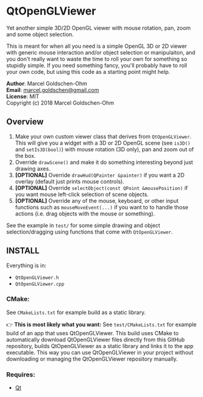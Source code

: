 # QtOpenGLViewer

Yet another simple 3D/2D OpenGL viewer with mouse rotation, pan, zoom and some object selection.

This is meant for when all you need is a simple OpenGL 3D or 2D viewer with generic mouse interaction and/or object selection or manipulaiton, and you don't really want to waste the time to roll your own for something so stupidly simple. If you need something fancy, you'll probably have to roll your own code, but using this code as a starting point might help.

**Author**: Marcel Goldschen-Ohm  
**Email**:  <marcel.goldschen@gmail.com>  
**License**: MIT  
Copyright (c) 2018 Marcel Goldschen-Ohm 

## Overview

1. Make your own custom viewer class that derives from `QtOpenGLViewer`. This will give you a widget with a 3D or 2D OpenGL scene (see `is3D()` and `setIs3D(bool)`) with mouse rotation (3D only), pan and zoom out of the box.
2. Override `drawScene()` and make it do something interesting beyond just drawing axes.
3. **[OPTIONAL]** Override `drawHud(QPainter &painter)` if you want a 2D overlay (default just prints mouse controls).
4. **[OPTIONAL]** Override `selectObject(const QPoint &mousePosition)` if you want mouse left-click selection of scene objects.
5. **[OPTIONAL]** Override any of the mouse, keyboard, or other input functions such as `mouseMoveEvent(...)` if you want to to handle those actions (i.e. drag objects with the mouse or something).

See the example in `test/` for some simple drawing and object selection/dragging using functions that come with `QtOpenGLViewer`.

## INSTALL

Everything is in:

* `QtOpenGLViewer.h`
* `QtOpenGLViewer.cpp`

### CMake:

See `CMakeLists.txt` for example build as a static library.

:point_right: **This is most likely what you want:** See `test/CMakeLists.txt` for example build of an app that uses QtOpenGLViewer. This build uses CMake to automatically download QtOpenGLViewer files directly from this GitHub repository, builds QtOpenGLViewer as a static library and links it to the app executable. This way you can use QtOpenGLViewer in your project without downloading or managing the QtOpenGLViewer repository manually.

### Requires:

* [Qt](http://www.qt.io)
